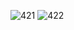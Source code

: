 ![421](https://github.com/skygitIG/reels/assets/117715724/a75cc7b8-b432-40b1-ba99-49c8f123f04e)
![422](https://github.com/skygitIG/reels/assets/117715724/04cb25a2-bd16-4516-920d-d3ea796dbc52)
